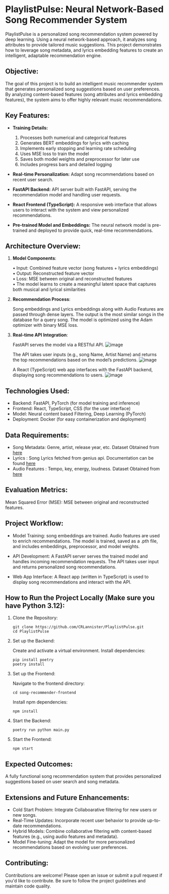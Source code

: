 # PlaylistPulse: Neural Network-Based Song Recommender System

PlaylistPulse is a personalized song recommendation system powered by deep learning. Using a neural network-based approach, it analyzes song attributes to provide tailored music suggestions. This project demonstrates how to leverage song metadata, and lyrics embedding features to create an intelligent, adaptable recommendation engine.  

## Objective:

The goal of this project is to build an intelligent music recommender system that generates personalized song suggestions based on user preferences. By analyzing content-based features (song attributes and lyrics embedding features), the system aims to offer highly relevant music recommendations.  

## Key Features:
  - **Training Details:**     
       1. Processes both numerical and categorical features  
       2. Generates BERT embeddings for lyrics with caching  
       3. Implements early stopping and learning rate scheduling  
       4. Uses MSE loss to train the model  
       5. Saves both model weights and preprocessor for later use  
       6. Includes progress bars and detailed logging
   
  - **Real-time Personalization:** Adapt song recommendations based on recent user search.
  - **FastAPI Backend:** API server built with FastAPI, serving the recommendation model and handling user requests.
  - **React Frontend (TypeScript):** A responsive web interface that allows users to interact with the system and view personalized recommendations.
  - **Pre-trained Model and Embeddings:** The neural network model is pre-trained and deployed to provide quick, real-time recommendations.

## Architecture Overview:
1. **Model Components**:  

     • Input: Combined feature vector (song features + lyrics embeddings)  
     • Output: Reconstructed feature vector  
     • Loss: MSE between original and reconstructed features  
     • The model learns to create a meaningful latent space that captures both musical and lyrical similarities  

2. **Recommendation Process**:

    Song embeddings and Lyrics embeddings along with Audio Features are passed through dense layers.
    The output is the most similar songs in the database for a query song.
    The model is optimized using the Adam optimizer with binary MSE loss.

3. **Real-time API Integration**:

    FastAPI serves the model via a RESTful API.
   ![image](https://github.com/user-attachments/assets/e58c10ba-e707-4e8f-959f-8761662793d6)

    The API takes user inputs (e.g., song Name, Artist Name) and returns the top recommendations based on the model’s predictions.
   ![image](https://github.com/user-attachments/assets/df6fb706-a4db-4ce2-b9cc-c5b285435ab7)

    A React (TypeScript) web app interfaces with the FastAPI backend, displaying song recommendations to users.
   ![image](https://github.com/user-attachments/assets/2ed6956c-ed3f-4092-8e52-093a4eac89a8)


## Technologies Used:

  - Backend: FastAPI, PyTorch (for model training and inference)
  - Frontend: React, TypeScript, CSS (for the user interface)
  - Model: Neural content based Filtering, Deep Learning (PyTorch)
  - Deployment: Docker (for easy containerization and deployment)

## Data Requirements:

  - Song Metadata: Genre, artist, release year, etc. Dataset Obtained from [here](https://data.mendeley.com/datasets/3t9vbwxgr5/2)
  - Lyrics : Song Lyrics fetched from genius api. Documentation can be found [here](https://docs.genius.com/)
  - Audio Features : Tempo, key, energy, loudness. Dataset Obtained from [here](https://data.mendeley.com/datasets/3t9vbwxgr5/2)

## Evaluation Metrics:

  Mean Squared Error (MSE): MSE between original and reconstructed features.

## Project Workflow:

  - Model Training:
      song embeddings are trained.
      Audio features are used to enrich recommendations.
      The model is trained, saved as a .pth file, and includes embeddings, preprocessor, and model weights.

  - API Development:
      A FastAPI server serves the trained model and handles incoming recommendation requests.
      The API takes user input and returns personalized song recommendations.

  - Web App Interface:
      A React app (written in TypeScript) is used to display song recommendations and interact with the API.

## How to Run the Project Locally (Make sure you have Python 3.12):
1. Clone the Repository:
    ```
    git clone https://github.com/CRLannister/PlaylistPulse.git
    cd PlaylistPulse
    ```
2. Set up the Backend:

    Create and activate a virtual environment.
    Install dependencies:
    ```
    pip install poetry
    poetry install
    ```
3. Set up the Frontend:

    Navigate to the frontend directory:
    ```      
    cd song-recommender-frontend
    ```
    Install npm dependencies:
    ```
    npm install
    ```
4. Start the Backend:
    ```
    poetry run python main.py
    ```
5. Start the Frontend:
    ```
    npm start
    ```
## Expected Outcomes:

  A fully functional song recommendation system that provides personalized suggestions based on user search and song metadata.

## Extensions and Future Enhancements:

  - Cold Start Problem: Integrate Collaboarative filtering for new users or new songs.
  - Real-Time Updates: Incorporate recent user behavior to provide up-to-date recommendations.
  - Hybrid Models: Combine collaborative filtering with content-based features (e.g., using audio features and metadata).
  - Model Fine-tuning: Adapt the model for more personalized recommendations based on evolving user preferences.

## Contributing:  
  Contributions are welcome! Please open an issue or submit a pull request if you'd like to contribute. Be sure to follow the project guidelines and maintain code quality.
